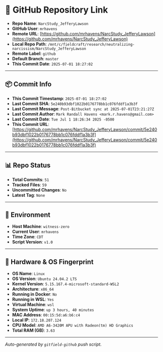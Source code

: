 # 🔗 GitHub Repository Link

- **Repo Name**: `NarcStudy_JefferyLawson`
- **GitHub User**: `mrhavens`
- **Remote URL**: [https://github.com/mrhavens/NarcStudy_JefferyLawson](https://github.com/mrhavens/NarcStudy_JefferyLawson)
- **Local Repo Path**: `/mnt/c/fieldcraft/research/neutralizing-narcissism/NarcStudy_JefferyLawson`
- **Remote Label**: `github`
- **Default Branch**: `master`
- **This Commit Date**: `2025-07-01 18:27:02`

---

## 📦 Commit Info

- **This Commit Timestamp**: `2025-07-01 18:27:02`
- **Last Commit SHA**: `5e240b93dbf1022b0176778bb1c076fddf1a3b3f`
- **Last Commit Message**: `Post-Bitbucket sync at 2025-07-01T23:21:27Z`
- **Last Commit Author**: `Mark Randall Havens <mark.r.havens@gmail.com>`
- **Last Commit Date**: `Tue Jul 1 18:26:34 2025 -0500`
- **This Commit URL**: [https://github.com/mrhavens/NarcStudy_JefferyLawson/commit/5e240b93dbf1022b0176778bb1c076fddf1a3b3f](https://github.com/mrhavens/NarcStudy_JefferyLawson/commit/5e240b93dbf1022b0176778bb1c076fddf1a3b3f)

---

## 📊 Repo Status

- **Total Commits**: `51`
- **Tracked Files**: `59`
- **Uncommitted Changes**: `No`
- **Latest Tag**: `None`

---

## 🧭 Environment

- **Host Machine**: `witness-zero`
- **Current User**: `mrhavens`
- **Time Zone**: `CDT`
- **Script Version**: `v1.0`

---

## 🧬 Hardware & OS Fingerprint

- **OS Name**: `Linux`
- **OS Version**: `Ubuntu 24.04.2 LTS`
- **Kernel Version**: `5.15.167.4-microsoft-standard-WSL2`
- **Architecture**: `x86_64`
- **Running in Docker**: `No`
- **Running in WSL**: `Yes`
- **Virtual Machine**: `wsl`
- **System Uptime**: `up 3 hours, 40 minutes`
- **MAC Address**: `00:15:5d:a6:b6:c4`
- **Local IP**: `172.18.207.124`
- **CPU Model**: `AMD A6-3420M APU with Radeon(tm) HD Graphics`
- **Total RAM (GB)**: `3.63`

---

_Auto-generated by `gitfield-github` push script._
